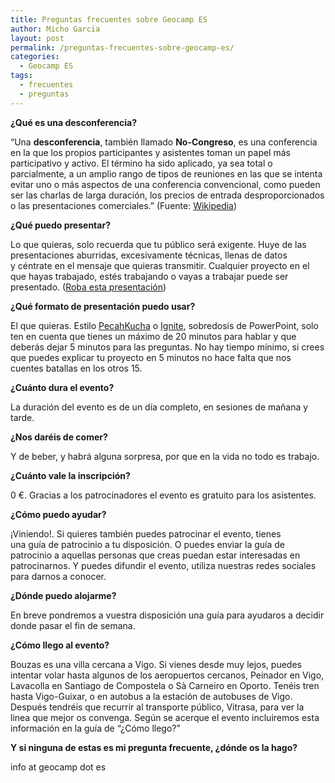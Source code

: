 ```yaml
---
title: Preguntas frecuentes sobre Geocamp ES
author: Micho Garcia
layout: post
permalink: /preguntas-frecuentes-sobre-geocamp-es/
categories:
  - Geocamp ES
tags:
  - frecuentes
  - preguntas
---
```

**¿Qué es una desconferencia?**

&#8220;Una **desconferencia**, también llamado **No-Congreso**, es una conferencia en la que los propios participantes y asistentes toman un papel más participativo y activo. El término ha sido aplicado, ya sea total o parcialmente, a un amplio rango de tipos de reuniones en las que se intenta evitar uno o más aspectos de una conferencia convencional, como pueden ser las charlas de larga duración, los precios de entrada desproporcionados o las presentaciones comerciales.&#8221; (Fuente: [Wikipedia][1])

**¿Qué puedo presentar?**

Lo que quieras, solo recuerda que tu público será exigente. Huye de las presentaciones aburridas, excesivamente técnicas, llenas de datos y céntrate en el mensaje que quieras transmitir. Cualquier proyecto en el que hayas trabajado, estés trabajando o vayas a trabajar puede ser presentado. ([Roba esta presentación][2])

**¿Qué formato de presentación puedo usar?**

El que quieras. Estilo [PecahKucha][3] o [Ignite][4], sobredosis de PowerPoint, solo ten en cuenta que tienes un máximo de 20 minutos para hablar y que deberás dejar 5 minutos para las preguntas. No hay tiempo mínimo, si crees que puedes explicar tu proyecto en 5 minutos no hace falta que nos cuentes batallas en los otros 15.

**¿Cuánto dura el evento?**

La duración del evento es de un día completo, en sesiones de mañana y tarde.

**¿Nos daréis de comer?**

Y de beber, y habrá alguna sorpresa, por que en la vida no todo es trabajo.

**¿Cuánto vale la inscripción?**

0 €. Gracias a los patrocinadores el evento es gratuito para los asistentes.

**¿Cómo puedo ayudar?**

¡Viniendo!. Si quieres también puedes patrocinar el evento, tienes una guía de patrocinio a tu disposición. O puedes enviar la guía de patrocinio a aquellas personas que creas puedan estar interesadas en patrocinarnos. Y puedes difundir el evento, utiliza nuestras redes sociales para darnos a conocer.

**¿Dónde puedo alojarme?**

En breve pondremos a vuestra disposición una guía para ayudaros a decidir donde pasar el fin de semana.

**¿Cómo llego al evento?**

Bouzas es una villa cercana a Vigo. Si vienes desde muy lejos, puedes intentar volar hasta algunos de los aeropuertos cercanos, Peinador en Vigo, Lavacolla en Santiago de Compostela o Sà Carneiro en Oporto. Tenéis tren hasta Vigo-Guixar, o en autobus a la estación de autobuses de Vigo. Después tendréis que recurrir al transporte público, Vitrasa, para ver la linea que mejor os convenga. Según se acerque el evento incluiremos esta información en la guía de &#8220;¿Cómo llego?&#8221;

**Y si ninguna de estas es mi pregunta frecuente, ¿dónde os la hago?**

info at geocamp dot es

 [1]: http://es.wikipedia.org/wiki/Desconferencia
 [2]: http://es.slideshare.net/jessedee/roba-esta-presentacion
 [3]: http://www.pechakucha.org/
 [4]: http://igniteshow.com/
